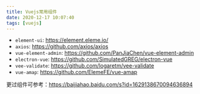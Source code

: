 ```yaml
---
title: Vuejs常用组件
date: 2020-12-17 10:07:40
tags: [vuejs]
---
```


* `element-ui`: https://element.eleme.io/
* `axios`: https://github.com/axios/axios
* `vue-element-admin`: https://github.com/PanJiaChen/vue-element-admin
* `electron-vue`: https://github.com/SimulatedGREG/electron-vue
* `vee-validate`: https://github.com/logaretm/vee-validate
* `vue-amap`: https://github.com/ElemeFE/vue-amap

更过组件可参考：https://baijiahao.baidu.com/s?id=1629138670094636894
